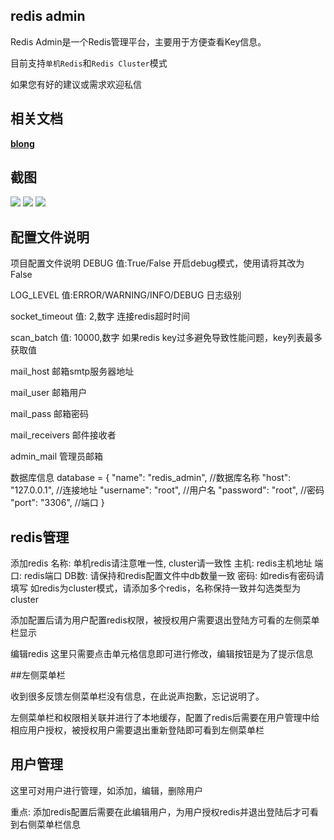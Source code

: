 ## redis admin
Redis Admin是一个Redis管理平台，主要用于方便查看Key信息。

目前支持`单机Redis`和`Redis Cluster`模式

如果您有好的建议或需求欢迎私信

## 相关文档
**[blong](https://www.centoscn.vip/5321.html)**


## 截图

![](https://github.com/cncentoscn/redis/blob/master/static/img/1.png)
![](https://github.com/cncentoscn/redis/blob/master/static/img/2.png)
![](https://github.com/cncentoscn/redis/blob/master/static/img/3.png)


## 配置文件说明
项目配置文件说明
DEBUG
值:True/False
开启debug模式，使用请将其改为False

LOG_LEVEL
值:ERROR/WARNING/INFO/DEBUG 日志级别

socket_timeout
值: 2,数字 连接redis超时时间

scan_batch
值: 10000,数字 如果redis key过多避免导致性能问题，key列表最多获取值

mail_host
邮箱smtp服务器地址

mail_user
邮箱用户

mail_pass
邮箱密码

mail_receivers
邮件接收者

admin_mail
管理员邮箱

数据库信息
database = {
    "name": "redis_admin", //数据库名称
    "host": "127.0.0.1",   //连接地址
    "username": "root",    //用户名
    "password": "root",    //密码
    "port": "3306",        //端口
}

## redis管理
添加redis
名称: 单机redis请注意唯一性, cluster请一致性
主机: redis主机地址
端口: redis端口
DB数: 请保持和redis配置文件中db数量一致
密码: 如redis有密码请填写
如redis为cluster模式，请添加多个redis，名称保持一致并勾选类型为cluster

添加配置后请为用户配置redis权限，被授权用户需要退出登陆方可看的左侧菜单栏显示

编辑redis
这里只需要点击单元格信息即可进行修改，编辑按钮是为了提示信息

##左侧菜单栏

收到很多反馈左侧菜单栏没有信息，在此说声抱歉，忘记说明了。

左侧菜单栏和权限相关联并进行了本地缓存，配置了redis后需要在用户管理中给相应用户授权，被授权用户需要退出重新登陆即可看到左侧菜单栏

## 用户管理

这里可对用户进行管理，如添加，编辑，删除用户

重点: 添加redis配置后需要在此编辑用户，为用户授权redis并退出登陆后才可看到右侧菜单栏信息


